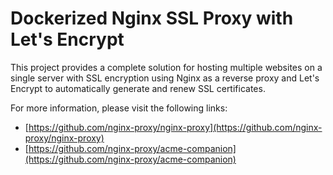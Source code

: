 # Dockerized Nginx SSL Proxy with Let's Encrypt

This project provides a complete solution for hosting multiple websites on a single server with SSL encryption using Nginx as a reverse proxy and Let's Encrypt to automatically generate and renew SSL certificates.

For more information, please visit the following links:

- [https://github.com/nginx-proxy/nginx-proxy](https://github.com/nginx-proxy/nginx-proxy)
- [https://github.com/nginx-proxy/acme-companion](https://github.com/nginx-proxy/acme-companion)
